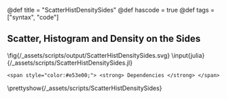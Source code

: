 @def title = "ScatterHistDensitySides"
@def hascode = true
@def tags = ["syntax", "code"]
## Scatter, Histogram and Density on the Sides
\fig{/_assets/scripts/output/ScatterHistDensitySides.svg}
\input{julia}{/_assets/scripts/ScatterHistDensitySides.jl}

~~~
<span style="color:#e53e00;"> <strong> Dependencies </strong> </span>
~~~
\prettyshow{/_assets/scripts/ScatterHistDensitySides}
